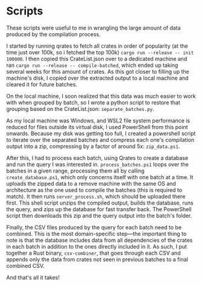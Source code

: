 # Scripts

These scripts were useful to me in wrangling the large amount of data produced by the compilation process.

I started by running qrates to fetch all crates in order of popularity (at the time just over 100k, so i fetched the top 100k) `cargo run --release -- init 100000`.
I then copied this CrateList.json over to a dedicated machine and ran `cargo run --release -- compile-batched`, which ended up taking several weeks for this amount of crates.
As this got closer to filling up the machine's disk, I copied over the extracted output to a local machine and cleared it for future batches.

On the local machine, I soon realized that this data was much easier to work with when grouped by batch, so I wrote a python script to restore that grouping based on the CrateList.json: `separate_batches.py`.

As my local machine was Windows, and WSL2 file system performance is reduced for files outside its virtual disk, I used PowerShell from this point onwards.
Because my disk was getting too full, I created a powershell script to iterate over the separated batches and compress each one's compilation output into a zip, compressing by a factor of around 5x: `zip_data.ps1`.

After this, I had to process each batch, using Qrates to create a database and run the query I was interested in.
`process_batches.ps1` loops over the batches in a given range, processing them all by calling `create_database.ps1`, which only concerns itself with one batch at a time.
It uploads the zipped data to a remove machine with the same OS and architecture as the one used to compile the batches (this is required to match).
It then runs `server_process.sh`, which should be uploaded there first.
This shell script unzips the compiled output, builds the database, runs the query, and zips up the database for fast transfer back.
The PowerShell script then downloads this zip and the query output into the batch's folder.

Finally, the CSV files produced by the query for each batch need to be combined.
This is the most domain-specific step—the important thing to note is that the database includes data from all dependencies of the crates in each batch in addition to the ones directly included in it.
As such, I put together a Rust binary, `csv-combiner`, that goes through each CSV and appends only the data from crates not seen in previous batches to a final combined CSV.

And that's all it takes!
